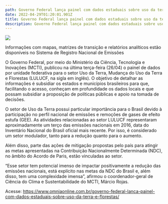 ```yaml
---
path: Governo Federal lança painel com dados estaduais sobre uso da terra e florestas
date: 2022-04-29T01:20:01.901Z
title: Governo Federal lança painel com dados estaduais sobre uso da terra e florestas
description: Governo Federal lança painel com dados estaduais sobre uso da terra e florestas
---
```

<!--StartFragment-->

![](https://www.omniaonline.com.br/wp-content/uploads/2022/04/Site-LinkedIn-Facebook-2022-04-28T151458.162.png)

Informações com mapas, matrizes de transição e relatórios analíticos estão disponíveis no Sistema de Registro Nacional de Emissões

O Governo Federal, por meio do Ministério da Ciência, Tecnologia e Inovações (MCTI), publicou na última terça-feira (26/04) o painel de dados por unidade federativa para o setor Uso da Terra, Mudança do Uso da Terra e Florestas (LULUCF, na sigla em inglês). O objetivo de detalhar as informações é subsidiar os estados e municípios brasileiros para que, facilitando o acesso, conheçam em profundidade os dados locais e que possam subsidiar a proposição de políticas públicas e apoio na tomada de decisões.

O setor de Uso da Terra possui particular importância para o Brasil devido à participação no perfil nacional de emissões e remoções de gases de efeito estufa (GEE). As atividades relacionadas ao setor LULUCF representaram aproximadamente um terço das emissões nacionais em 2016, data do Inventário Nacional do Brasil oficial mais recente. Por isso, é considerado um setor modulador, tanto para a redução quanto para o aumento.

Além disso, parte das ações de mitigação propostas pelo país para atingir as metas apresentadas na Contribuição Nacionalmente Determinada (NDC), no âmbito do Acordo de Paris, estão vinculadas ao setor.

“Esse setor tem potencial imenso de impactar positivamente a redução das emissões nacionais, está explícito nas metas da NDC do Brasil e, além disso, tem uma complexidade imensa”, afirmou o coordenador-geral de Ciência do Clima e Sustentabilidade do MCTI, Márcio Rojas.

Acesse: https://www.omniaonline.com.br/governo-federal-lanca-painel-com-dados-estaduais-sobre-uso-da-terra-e-florestas/

<!--EndFragment-->